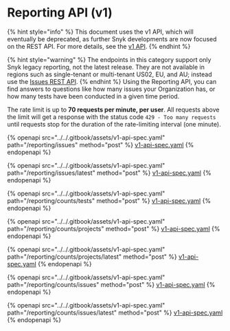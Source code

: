 # Reporting API (v1)

{% hint style="info" %}
This document uses the v1 API, which will eventually be deprecated, as further Snyk developments are now focused on the REST API. For more details, see the [v1 API](../v1-api.md).
{% endhint %}

{% hint style="warning" %}
The endpoints in this category support only Snyk legacy reporting, not the latest release. They are not available in regions such as single-tenant or multi-tenant US02, EU, and AU; instead use the [Issues REST API](issues.md).
{% endhint %}
Using the Reporting API, you can find answers to questions like how many issues your Organization has, or how many tests have been conducted in a given time period.

The rate limit is up to **70 requests per minute, per user**. All requests above the limit will get a response with the status code `429 - Too many requests` until requests stop for the duration of the rate-limiting interval (one minute).

{% openapi src="../../.gitbook/assets/v1-api-spec.yaml" path="/reporting/issues" method="post" %}
[v1-api-spec.yaml](../../.gitbook/assets/v1-api-spec.yaml)
{% endopenapi %}

{% openapi src="../../.gitbook/assets/v1-api-spec.yaml" path="/reporting/issues/latest" method="post" %}
[v1-api-spec.yaml](../../.gitbook/assets/v1-api-spec.yaml)
{% endopenapi %}

{% openapi src="../../.gitbook/assets/v1-api-spec.yaml" path="/reporting/counts/tests" method="post" %}
[v1-api-spec.yaml](../../.gitbook/assets/v1-api-spec.yaml)
{% endopenapi %}

{% openapi src="../../.gitbook/assets/v1-api-spec.yaml" path="/reporting/counts/projects" method="post" %}
[v1-api-spec.yaml](../../.gitbook/assets/v1-api-spec.yaml)
{% endopenapi %}

{% openapi src="../../.gitbook/assets/v1-api-spec.yaml" path="/reporting/counts/projects/latest" method="post" %}
[v1-api-spec.yaml](../../.gitbook/assets/v1-api-spec.yaml)
{% endopenapi %}

{% openapi src="../../.gitbook/assets/v1-api-spec.yaml" path="/reporting/counts/issues" method="post" %}
[v1-api-spec.yaml](../../.gitbook/assets/v1-api-spec.yaml)
{% endopenapi %}

{% openapi src="../../.gitbook/assets/v1-api-spec.yaml" path="/reporting/counts/issues/latest" method="post" %}
[v1-api-spec.yaml](../../.gitbook/assets/v1-api-spec.yaml)
{% endopenapi %}
